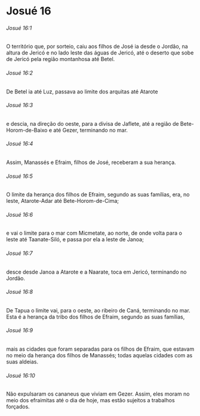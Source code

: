# Josué 16

###### Josué 16:1

O território que, por sorteio, caiu aos filhos de José ia desde o Jordão, na altura de Jericó e no lado leste das águas de Jericó, até o deserto que sobe de Jericó pela região montanhosa até Betel.

###### Josué 16:2

De Betel ia até Luz, passava ao limite dos arquitas até Atarote

###### Josué 16:3

e descia, na direção do oeste, para a divisa de Jaflete, até a região de Bete-Horom-de-Baixo e até Gezer, terminando no mar.

###### Josué 16:4

Assim, Manassés e Efraim, filhos de José, receberam a sua herança.

###### Josué 16:5

O limite da herança dos filhos de Efraim, segundo as suas famílias, era, no leste, Atarote-Adar até Bete-Horom-de-Cima;

###### Josué 16:6

e vai o limite para o mar com Micmetate, ao norte, de onde volta para o leste até Taanate-Siló, e passa por ela a leste de Janoa;

###### Josué 16:7

desce desde Janoa a Atarote e a Naarate, toca em Jericó, terminando no Jordão.

###### Josué 16:8

De Tapua o limite vai, para o oeste, ao ribeiro de Caná, terminando no mar. Esta é a herança da tribo dos filhos de Efraim, segundo as suas famílias,

###### Josué 16:9

mais as cidades que foram separadas para os filhos de Efraim, que estavam no meio da herança dos filhos de Manassés; todas aquelas cidades com as suas aldeias.

###### Josué 16:10

Não expulsaram os cananeus que viviam em Gezer. Assim, eles moram no meio dos efraimitas até o dia de hoje, mas estão sujeitos a trabalhos forçados.

